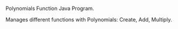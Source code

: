 Polynomials Function Java Program.

Manages different functions with Polynomials: Create, Add, Multiply.